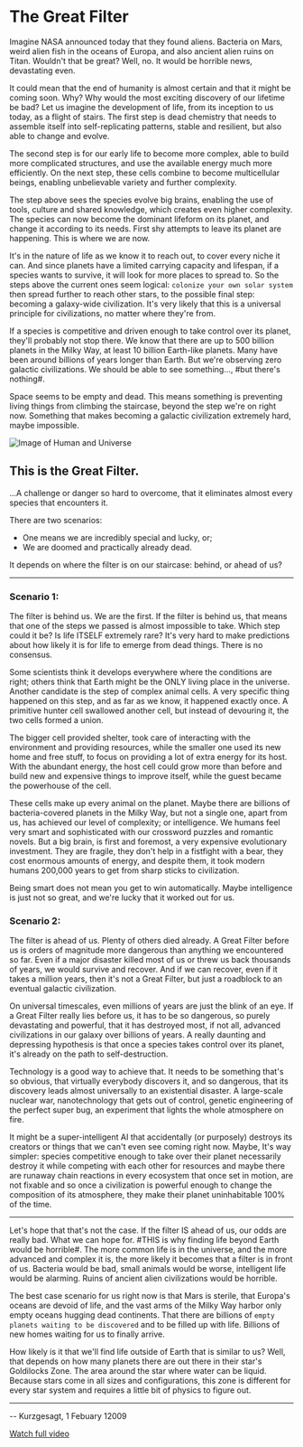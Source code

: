 # The Great Filter

Imagine NASA announced today that they found aliens. Bacteria on Mars, weird alien fish in the oceans of Europa, and also ancient alien ruins on Titan. Wouldn't that be great? Well, no. It would be horrible news, devastating even.

It could mean that the end of humanity is almost certain and that it might be coming soon. Why? Why would the most exciting discovery of our lifetime be bad? Let us imagine the development of life, from its inception to us today, as a flight of stairs.  The first step is dead chemistry that needs to assemble itself into self-replicating patterns, stable and resilient, but also able to change and evolve. 

The second step is for our early life to become more complex, able to build more complicated structures, and use the available energy much more efficiently.  On the next step, these cells combine to become multicellular beings, enabling unbelievable variety and further complexity.

The step above sees the species evolve big brains, enabling the use of tools, culture and shared knowledge, which creates even higher complexity.  The species can now become the dominant lifeform on its planet, and change it according to its needs.  First shy attempts to leave its planet are happening. This is where we are now.

It's in the nature of life as we know it to reach out, to cover every niche it can. And since planets have a limited carrying capacity and lifespan, if a species wants to survive, it will look for more places to spread to. So the steps above the current ones seem logical: `colonize your own solar system` then spread further to reach other stars, to the possible final step: becoming a galaxy-wide civilization. It's very likely that this is a universal principle for civilizations, no matter where they're from.

If a species is competitive and driven enough to take control over its planet, they'll probably not stop there. We know that there are up to 500 billion planets in the Milky Way, at least 10 billion Earth-like planets. Many have been around billions of years longer than Earth. But we're observing zero galactic civilizations. We should be able to see something..., #but there's nothing#.

Space seems to be empty and dead. This means something is preventing living things from climbing the staircase, beyond the step we're on right now. Something that makes becoming a galactic civilization extremely hard, maybe impossible. 

![Image of Human and Universe](https://images.unsplash.com/photo-1444703686981-a3abbc4d4fe3?ixlib=rb-1.2.1&ixid=eyJhcHBfaWQiOjEyMDd9&w=1000&q=80)

## This is the Great Filter.

...A challenge or danger so hard to overcome, that it eliminates almost every species that encounters it.

There are two scenarios:

- One means we are incredibly special and lucky, or;
- We are doomed and practically already dead.

It depends on where the filter is on our staircase: behind, or ahead of us?  

------------------------

### Scenario 1:

The filter is behind us. We are the first. If the filter is behind us, that means that one of the steps we passed is almost impossible to take. Which step could it be? Is life ITSELF extremely rare? It's very hard to make predictions about how likely it is for life to emerge from dead things. There is no consensus.

Some scientists think it develops everywhere where the conditions are right; others think that Earth might be the ONLY living place in the universe. Another candidate is the step of complex animal cells. A very specific thing happened on this step, and as far as we know, it happened exactly once. A primitive hunter cell swallowed another cell, but instead of devouring it, the two cells formed a union.

The bigger cell provided shelter, took care of interacting with the environment and providing resources, while the smaller one used its new home and free stuff, to focus on providing a lot of extra energy for its host. With the abundant energy, the host cell could grow more than before and build new and expensive things to improve itself, while the guest became the powerhouse of the cell.

These cells make up every animal on the planet. Maybe there are billions of bacteria-covered planets in the Milky Way, but not a single one, apart from us, has achieved our level of complexity; or intelligence. We humans feel very smart and sophisticated with our crossword puzzles and romantic novels. But a big brain, is first and foremost, a very expensive evolutionary investment. They are fragile, they don't help in a fistfight with a bear, they cost enormous amounts of energy, and despite them, it took modern humans 200,000 years to get from sharp sticks to civilization.

Being smart does not mean you get to win automatically. Maybe intelligence is just not so great, and we're lucky that it worked out for us.

### Scenario 2:

The filter is ahead of us. Plenty of others died already. A Great Filter before us is orders of magnitude more dangerous than anything we encountered so far. Even if a major disaster killed most of us or threw us back thousands of years, we would survive and recover. And if we can recover, even if it takes a million years, then it's not a Great Filter, but just a roadblock to an eventual galactic civilization.  

On universal timescales, even millions of years are just the blink of an eye. If a Great Filter really lies before us, it has to be so dangerous, so purely devastating and powerful, that it has destroyed most, if not all, advanced civilizations in our galaxy over billions of years. A really daunting and depressing hypothesis is that once a species takes control over its planet, it's already on the path to self-destruction.

Technology is a good way to achieve that. It needs to be something that's so obvious, that virtually everybody discovers it, and so dangerous, that its discovery leads almost universally to an existential disaster. A large-scale nuclear war, nanotechnology that gets out of control, genetic engineering of the perfect super bug, an experiment that lights the whole atmosphere on fire.

It might be a super-intelligent AI that accidentally (or purposely) destroys its creators or things that we can't even see coming right now. Maybe, It's way simpler: species competitive enough to take over their planet necessarily destroy it while competing with each other for resources and maybe there are runaway chain reactions in every ecosystem that once set in motion, are not fixable and so once a civilization is powerful enough to change the composition of its atmosphere, they make their planet uninhabitable 100% of the time.

-------------------------

Let's hope that that's not the case. If the filter IS ahead of us, our odds are really bad. What we can hope for. #THIS is why finding life beyond Earth would be horrible#. The more common life is in the universe, and the more advanced and complex it is, 
the more likely it becomes that a filter is in front of us. Bacteria would be bad, small animals would be worse, intelligent life would be alarming. Ruins of ancient alien civilizations would be horrible.

The best case scenario for us right now is that Mars is sterile, that Europa's oceans are devoid of life, and the vast arms of the Milky Way harbor only empty oceans hugging dead continents. That there are billions of `empty planets waiting to be discovered` and to be filled up with life. Billions of new homes waiting for us to finally arrive.

How likely is it that we'll find life outside of Earth that is similar to us? Well, that depends on how many planets there are out there in their star's Goldilocks Zone. The area around the star where water can be liquid. Because stars come in all sizes and configurations, this zone is different for every star system and requires a little bit of physics to figure out.

------------------------

-- Kurzgesagt, 1 Febuary 12009


[Watch full video](https://www.youtube.com/watch?v=UjtOGPJ0URM)
